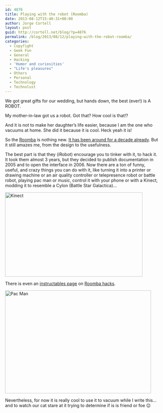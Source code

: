 ```yaml
---
id: 4876
title: Playing with the robot (Roomba)
date: 2013-08-12T15:40:31+00:00
author: Jorge Cortell
layout: post
guid: http://cortell.net/blog/?p=4876
permalink: /blog/2013/08/12/playing-with-the-robot-roomba/
categories:
  - Copyfight
  - Geek Fun
  - General
  - Hacking
  - 'Humor and curiosities'
  - "Life's pleasures"
  - Others
  - Personal
  - Technology
  - Technolust
---
```

We got great gifts for our wedding, but hands down, the best (ever!) is A ROBOT.

My mother-in-law got us a robot. Got that? How cool is that!?

And it is not to make her daughter’s life easier, because I am the one who vacuums at home. She did it because it is cool. Heck yeah it is!

So the <a title="http://www.irobot.com/en/us/learn/home/roomba.aspx?Series=series_600" href="http://www.irobot.com/en/us/learn/home/roomba.aspx?Series=series_600" target="_blank">Roomba</a> is nothing new. <a title="http://www.tested.com/tech/robots/453965-magic-marker-art-kinect-10-years-roomba-hacks/" href="http://www.tested.com/tech/robots/453965-magic-marker-art-kinect-10-years-roomba-hacks/" target="_blank">It has been around for a decade already</a>. But it still amazes me, from the design to the usefulness. 



The best part is that they (iRobot) encourage you to tinker with it, to hack it. It took them almost 3 years, but they decided to publish documentation in 2005 and to open the interface in 2006. Now there are a ton of funny, useful, and crazy things you can do with it, like turning it into a printer or drawing machine or an air quality controller or telepresence robot or battle robot, playing pac man or music, control it with your phone or with a Kinect, modding it to resemble a Cylon (Battle Star Galactica)…

<img class="aligncenter" alt="Kinect" src="http://s3-ec.buzzfed.com/static/enhanced/webdr06/2013/5/30/16/anigif_enhanced-buzz-32736-1369946237-35.gif" width="450" height="276" />

There is even an <a title="http://www.instructables.com/id/Hacking-Your-iRobot/" href="http://www.instructables.com/id/Hacking-Your-iRobot/" target="_blank">instructables page</a> on <a title="ttp://hackingroomba.com" href="//hackingroomba.com" target="_blank">Roomba hacks</a>.

<img class="aligncenter" alt="Pac Man" src="http://s3-ec.buzzfed.com/static/enhanced/webdr06/2013/5/30/14/anigif_enhanced-buzz-30344-1369938098-9.gif" width="478" height="337" />

Nevertheless, for now it is really cool to use it to vacuum while I write this… and to watch our cat stare at it trying to determine if is is friend or foe 😉 

&nbsp;</p>